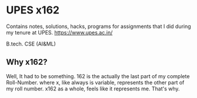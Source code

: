 # UPES x162
Contains notes, solutions, hacks, programs for assignments that I did during my tenure at UPES.
https://www.upes.ac.in/

B.tech. CSE (AI&ML)

## Why x162?
Well, It had to be something. 162 is the actually the last part of my complete Roll-Number. 
where x, like always is variable, represents the other part of my roll number.
x162 as a whole, feels like it represents me. That's why.
